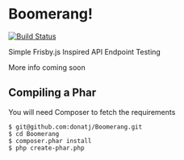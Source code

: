 # Boomerang!

[![Build Status](https://travis-ci.org/donatj/Boomerang.png?branch=master)](https://travis-ci.org/donatj/Boomerang)

Simple Frisby.js Inspired API Endpoint Testing

More info coming soon

## Compiling a Phar

You will need Composer to fetch the requirements

```shell
$ git@github.com:donatj/Boomerang.git
$ cd Boomerang
$ composer.phar install
$ php create-phar.php
```
